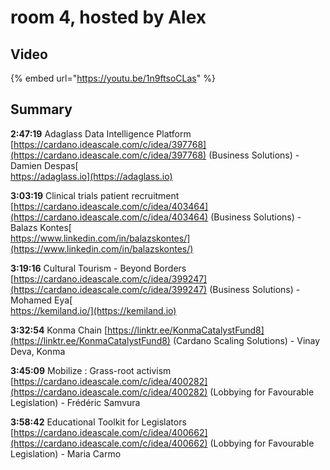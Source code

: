 # room 4, hosted by Alex

## Video

{% embed url="https://youtu.be/1n9ftsoCLas" %}

## Summary

**2:47:19** Adaglass Data Intelligence Platform [https://cardano.ideascale.com/c/idea/397768](https://cardano.ideascale.com/c/idea/397768) (Business Solutions) - Damien Despas[\
https://adaglass.io](https://adaglass.io)

**3:03:19** Clinical trials patient recruitment [https://cardano.ideascale.com/c/idea/403464](https://cardano.ideascale.com/c/idea/403464)  (Business Solutions) - Balazs Kontes[\
https://www.linkedin.com/in/balazskontes/](https://www.linkedin.com/in/balazskontes/)

**3:19:16** Cultural Tourism - Beyond Borders [https://cardano.ideascale.com/c/idea/399247](https://cardano.ideascale.com/c/idea/399247) (Business Solutions) - Mohamed Eya[\
https://kemiland.io/](https://kemiland.io)

**3:32:54** Konma Chain [https://linktr.ee/KonmaCatalystFund8](https://linktr.ee/KonmaCatalystFund8) (Cardano Scaling Solutions) - Vinay Deva, Konma

**3:45:09** Mobilize : Grass-root activism [https://cardano.ideascale.com/c/idea/400282](https://cardano.ideascale.com/c/idea/400282) (Lobbying for Favourable Legislation) - Frédéric Samvura

**3:58:42** Educational Toolkit for Legislators [https://cardano.ideascale.com/c/idea/400662](https://cardano.ideascale.com/c/idea/400662) (Lobbying for Favourable Legislation) - Maria Carmo

